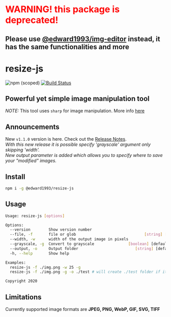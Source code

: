 <h1 style="color: red">WARNING! this package is deprecated!</h1>
<h2>Please use <a href="https://www.npmjs.com/package/@edward1993/img-editor"> @edward1993/img-editor</a> instead, it has the same functionalities and more</h2>

# resize-js

![npm (scoped)](https://img.shields.io/npm/v/@edward1993/resize-js?style=flat-square)
[![Build Status](https://travis-ci.org/edward93/resize-js.svg?branch=master)](https://travis-ci.org/edward93/resize-js)

## Powerful yet simple image manipulation tool

_NOTE:_ This tool uses `sharp` for image manipulation. More info [here](https://github.com/lovell/sharp)

## Announcements

New `v1.1.0` version is here. Check out the [Release Notes](./docs/releaseNotes.md).\
_With this new release it is possible specify 'grayscale' argument only skipping 'width'._\
_New output parameter is added which allows you to specify where to save your "modified" images._

## Install

```bash
npm i -g @edward1993/resize-js
```

## Usage

```bash
Usage: resize-js [options]

Options:
  --version        Show version number                                 [boolean]
  --file, -f       file or glob                              [string] [required]
  --width, -w      width of the output image in pixels                  [number]
  --grayscale, -g  Convert to grayscale               [boolean] [default: false]
  --output, -o     Output folder                         [string] [default: "."]
  -h, --help       Show help                                           [boolean]

Examples:
  resize-js -f ./img.png -w 25 -g
  resize-js -f ./img.png -g -o ./test # will create ./test folder if it doesn't exist

Copyright 2020
```

###

## Limitations

Currently supported image formats are **JPEG, PNG, WebP, GIF, SVG, TIFF**
